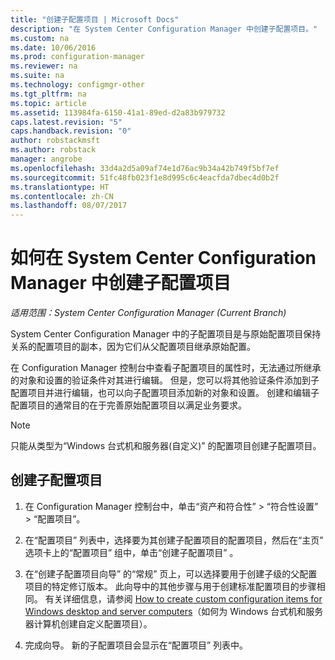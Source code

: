 ```yaml
---
title: "创建子配置项目 | Microsoft Docs"
description: "在 System Center Configuration Manager 中创建子配置项目。"
ms.custom: na
ms.date: 10/06/2016
ms.prod: configuration-manager
ms.reviewer: na
ms.suite: na
ms.technology: configmgr-other
ms.tgt_pltfrm: na
ms.topic: article
ms.assetid: 113984fa-6150-41a1-89ed-d2a83b979732
caps.latest.revision: "5"
caps.handback.revision: "0"
author: robstackmsft
ms.author: robstack
manager: angrobe
ms.openlocfilehash: 33d4a2d5a09af74e1d76ac9b34a42b749f5bf7ef
ms.sourcegitcommit: 51fc48fb023f1e8d995c6c4eacfda7dbec4d0b2f
ms.translationtype: HT
ms.contentlocale: zh-CN
ms.lasthandoff: 08/07/2017
---
```

# <a name="how-to-create-child-configuration-items-in-system-center-configuration-manager"></a>如何在 System Center Configuration Manager 中创建子配置项目

*适用范围：System Center Configuration Manager (Current Branch)*

System Center Configuration Manager 中的子配置项目是与原始配置项目保持关系的配置项目的副本，因为它们从父配置项目继承原始配置。  

在 Configuration Manager 控制台中查看子配置项目的属性时，无法通过所继承的对象和设置的验证条件对其进行编辑。 但是，您可以将其他验证条件添加到子配置项目并进行编辑，也可以向子配置项目添加新的对象和设置。
创建和编辑子配置项目的通常目的在于完善原始配置项目以满足业务要求。  

> [!NOTE]  
>  只能从类型为“Windows 台式机和服务器(自定义)” 的配置项目创建子配置项目。  

## <a name="to-create-a-child-configuration-item"></a>创建子配置项目  

1.  在 Configuration Manager 控制台中，单击“资产和符合性” > “符合性设置” > “配置项目”。  

3.  在“配置项目”  列表中，选择要为其创建子配置项目的配置项目，然后在“主页”  选项卡上的“配置项目”  组中，单击“创建子配置项目” 。  

4.  在“创建子配置项目向导”  的“常规” 页上，可以选择要用于创建子级的父配置项目的特定修订版本。 此向导中的其他步骤与用于创建标准配置项目的步骤相同。 有关详细信息，请参阅 [How to create custom configuration items for Windows desktop and server computers](../../compliance/deploy-use/create-custom-configuration-items-for-windows-desktop-and-server-computers-managed-with-the-client.md)（如何为 Windows 台式机和服务器计算机创建自定义配置项目）。  

5.  完成向导。 新的子配置项目会显示在“配置项目”  列表中。  
